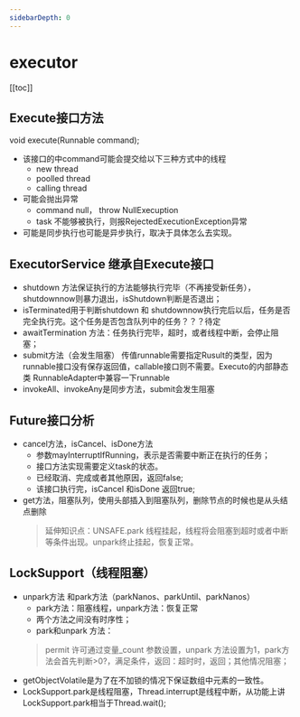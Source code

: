 ```yaml
---
sidebarDepth: 0
---
```


# executor

[[toc]]

## Execute接口方法

  void execute(Runnable command);

- 该接口的中command可能会提交给以下三种方式中的线程
  - new thread
  - poolled thread
  - calling thread
- 可能会抛出异常
  - command null， throw NullExecuption
  - task 不能够被执行，则报RejectedExecutionException异常
- 可能是同步执行也可能是异步执行，取决于具体怎么去实现。

## ExecutorService 继承自Execute接口

- shutdown 方法保证执行的方法能够执行完毕（不再接受新任务），shutdownnow则暴力退出，isShutdown判断是否退出；
- isTerminated用于判断shutdown 和 shutdownnow执行完后以后，任务是否完全执行完。这个任务是否包含队列中的任务？？？待定
- awaitTermination 方法：任务执行完毕，超时，或者线程中断，会停止阻塞；
- submit方法（会发生阻塞） 传值runnable需要指定Rusult的类型，因为runnable接口没有保存返回值，callable接口则不需要。Executo的内部静态类 RunnableAdapter中兼容一下runnable
- invokeAll、invokeAny是同步方法，submit会发生阻塞

## Future接口分析
- cancel方法，isCancel、isDone方法
  - 参数mayInterruptIfRunning，表示是否需要中断正在执行的任务；
  - 接口方法实现需要定义task的状态。
  - 已经取消、完成或者其他原因，返回false;
  - 该接口执行完，isCancel 和isDone 返回true;
- get方法，阻塞队列，使用头部插入到阻塞队列，删除节点的时候也是从头结点删除
  > 延伸知识点：UNSAFE.park 线程挂起，线程将会阻塞到超时或者中断等条件出现。unpark终止挂起，恢复正常。

## LockSupport（线程阻塞）
- unpark方法 和park方法（parkNanos、parkUntil、parkNanos）
  - park方法：阻塞线程，unpark方法：恢复正常
  - 两个方法之间没有时序性；
  - park和unpark 方法：
  > permit 许可通过变量_count 参数设置，unpark 方法设置为1，park方法会首先判断>0?，满足条件，返回：超时时，返回；其他情况阻塞；
- getObjectVolatile是为了在不加锁的情况下保证数组中元素的一致性。
- LockSupport.park是线程阻塞，Thread.interrupt是线程中断，从功能上讲LockSupport.park相当于Thread.wait();
